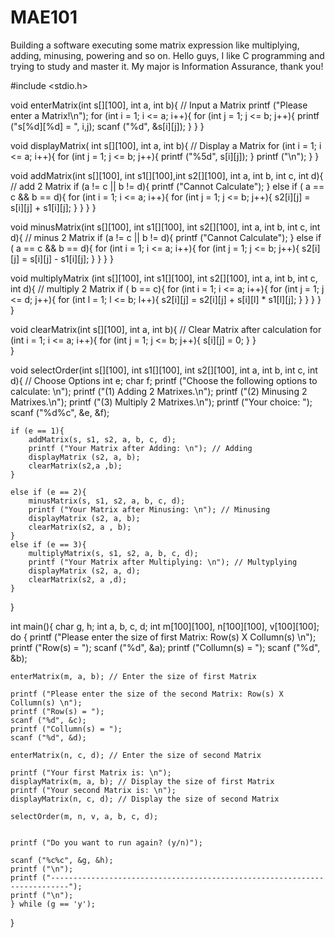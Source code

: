 # MAE101
Building a software executing some matrix expression like multiplying, adding, minusing, powering and so on.
Hello guys, I like C programming and trying to study and master it. My major is Information Assurance, thank you!


#include <stdio.h>


void enterMatrix(int s[][100], int a, int b){ // Input a Matrix
	printf ("Please enter a Matrix!\n");
	for (int i = 1; i <= a; i++){
		for (int j = 1; j <= b; j++){
			printf ("s[%d][%d] = ", i,j);
			scanf ("%d", &s[i][j]);
		}
	}
}

void displayMatrix( int s[][100], int a, int b){ // Display a Matrix
	for (int i = 1; i <= a; i++){
		for (int j = 1; j <= b; j++){
			printf ("%5d", s[i][j]);
		}
		printf ("\n");
	}
}

void addMatrix(int s[][100], int s1[][100],int s2[][100], int a, int b, int c, int d){ // add 2 Matrix
	if (a != c || b != d){
		printf ("Cannot Calculate");
	}
	else if ( a == c && b == d){
		for (int i = 1; i <= a; i++){
			for (int j = 1; j <= b; j++){
				s2[i][j] = s[i][j] + s1[i][j];
			}
		}
	}
}

void minusMatrix(int s[][100], int s1[][100], int s2[][100], int a, int b, int c, int d){ // minus 2 Matrix
	if (a != c || b != d){
		printf ("Cannot Calculate");
	}
	else if ( a == c && b == d){
		for (int i = 1; i <= a; i++){
			for (int j = 1; j <= b; j++){
				s2[i][j] = s[i][j] - s1[i][j];
			}
		}
	}
}

void multiplyMatrix (int s[][100], int s1[][100], int s2[][100], int a, int b, int c, int d){ // multiply 2 Matrix
	if ( b == c){
		for (int i = 1; i <= a; i++){
			for (int j = 1; j <= d; j++){
				for (int l = 1; l <= b; l++){
					s2[i][j] = s2[i][j] + s[i][l] * s1[l][j];
				}
			}
		}
	}
}

void clearMatrix(int s[][100], int a, int b){ // Clear Matrix after calculation
	for (int i = 1; i <= a; i++){
		for (int j = 1; j <= b; j++){
			s[i][j] = 0;
		}
	}	
}

void selectOrder(int s[][100], int s1[][100], int s2[][100], int a, int b, int c, int d){ // Choose Options 
	int e;
	char f;
	printf ("Choose the following options to calculate: \n");
	printf ("(1) Adding 2 Matrixes.\n");
	printf ("(2) Minusing 2 Matrixes.\n");
	printf ("(3) Multiply 2 Matrixes.\n");
	printf ("Your choice: ");
	scanf ("%d%c", &e, &f);
	
	if (e == 1){
		addMatrix(s, s1, s2, a, b, c, d);
		printf ("Your Matrix after Adding: \n"); // Adding
		displayMatrix (s2, a, b);
		clearMatrix(s2,a ,b);
	}
	
	else if (e == 2){
		minusMatrix(s, s1, s2, a, b, c, d);
		printf ("Your Matrix after Minusing: \n"); // Minusing
		displayMatrix (s2, a, b);
		clearMatrix(s2, a , b);
	}
	else if (e == 3){
		multiplyMatrix(s, s1, s2, a, b, c, d);
		printf ("Your Matrix after Multiplying: \n"); // Multyplying
		displayMatrix (s2, a, d);
		clearMatrix(s2, a ,d);
	}
}


int main(){
	char g, h;
	int a, b, c, d;
	int m[100][100], n[100][100], v[100][100];
	do {
	printf ("Please enter the size of first Matrix: Row(s) X Collumn(s) \n");
	printf ("Row(s) = ");
	scanf ("%d", &a);
	printf ("Collumn(s) = ");
	scanf ("%d", &b);
	
	enterMatrix(m, a, b); // Enter the size of first Matrix
	
	printf ("Please enter the size of the second Matrix: Row(s) X Collumn(s) \n");
	printf ("Row(s) = ");
	scanf ("%d", &c);
	printf ("Collumn(s) = ");
	scanf ("%d", &d);
	
	enterMatrix(n, c, d); // Enter the size of second Matrix
	
	printf ("Your first Matrix is: \n");
	displayMatrix(m, a, b); // Display the size of first Matrix
	printf ("Your second Matrix is: \n");
	displayMatrix(n, c, d); // Display the size of second Matrix
	
	selectOrder(m, n, v, a, b, c, d);
	
	
	printf ("Do you want to run again? (y/n)");
	
	scanf ("%c%c", &g, &h);
	printf ("\n");
	printf ("--------------------------------------------------------------------------");
	printf ("\n");
	} while (g == 'y');

}
